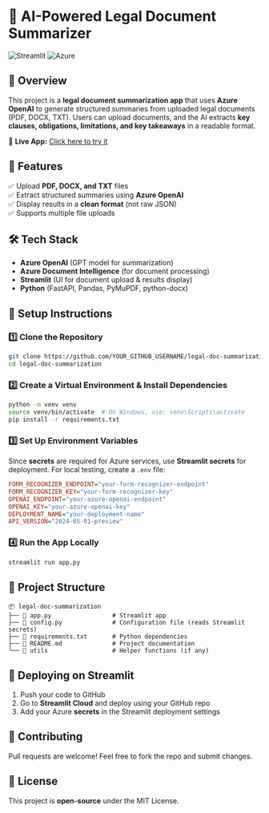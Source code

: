 # 📑 AI-Powered Legal Document Summarizer  

![Streamlit](https://img.shields.io/badge/Streamlit-Deployed-green) ![Azure](https://img.shields.io/badge/Azure-OpenAI-blue)  

## 🚀 Overview  
This project is a **legal document summarization app** that uses **Azure OpenAI** to generate structured summaries from uploaded legal documents (PDF, DOCX, TXT). Users can upload documents, and the AI extracts **key clauses, obligations, limitations, and key takeaways** in a readable format.  

🔗 **Live App:** [Click here to try it](https://hm7wfwgmuzc6quxxttmbrf.streamlit.app/)  

## 🎯 Features  
✅ Upload **PDF, DOCX, and TXT** files  
✅ Extract structured summaries using **Azure OpenAI**  
✅ Display results in a **clean format** (not raw JSON)  
✅ Supports multiple file uploads  

## 🛠️ Tech Stack  
- **Azure OpenAI** (GPT model for summarization)  
- **Azure Document Intelligence** (for document processing)  
- **Streamlit** (UI for document upload & results display)  
- **Python** (FastAPI, Pandas, PyMuPDF, python-docx)  

## 📌 Setup Instructions  

### 1️⃣ Clone the Repository  
```bash
git clone https://github.com/YOUR_GITHUB_USERNAME/legal-doc-summarization.git
cd legal-doc-summarization
```

### 2️⃣ Create a Virtual Environment & Install Dependencies  
```bash
python -m venv venv
source venv/bin/activate  # On Windows, use: venv\Scripts\activate
pip install -r requirements.txt
```

### 3️⃣ Set Up Environment Variables  
Since **secrets** are required for Azure services, use **Streamlit secrets** for deployment. For local testing, create a `.env` file:  
```ini
FORM_RECOGNIZER_ENDPOINT="your-form-recognizer-endpoint"
FORM_RECOGNIZER_KEY="your-form-recognizer-key"
OPENAI_ENDPOINT="your-azure-openai-endpoint"
OPENAI_KEY="your-azure-openai-key"
DEPLOYMENT_NAME="your-deployment-name"
API_VERSION="2024-05-01-preview"
```

### 4️⃣ Run the App Locally  
```bash
streamlit run app.py
```

## 📂 Project Structure  
```
📦 legal-doc-summarization
├── 📄 app.py                 # Streamlit app
├── 📄 config.py              # Configuration file (reads Streamlit secrets)
├── 📄 requirements.txt       # Python dependencies
├── 📄 README.md              # Project documentation
└── 📁 utils                  # Helper functions (if any)
```

## 🚀 Deploying on Streamlit  
1. Push your code to GitHub  
2. Go to **Streamlit Cloud** and deploy using your GitHub repo  
3. Add your Azure **secrets** in the Streamlit deployment settings  

## 🤝 Contributing  
Pull requests are welcome! Feel free to fork the repo and submit changes.  

## 📜 License  
This project is **open-source** under the MIT License.  
